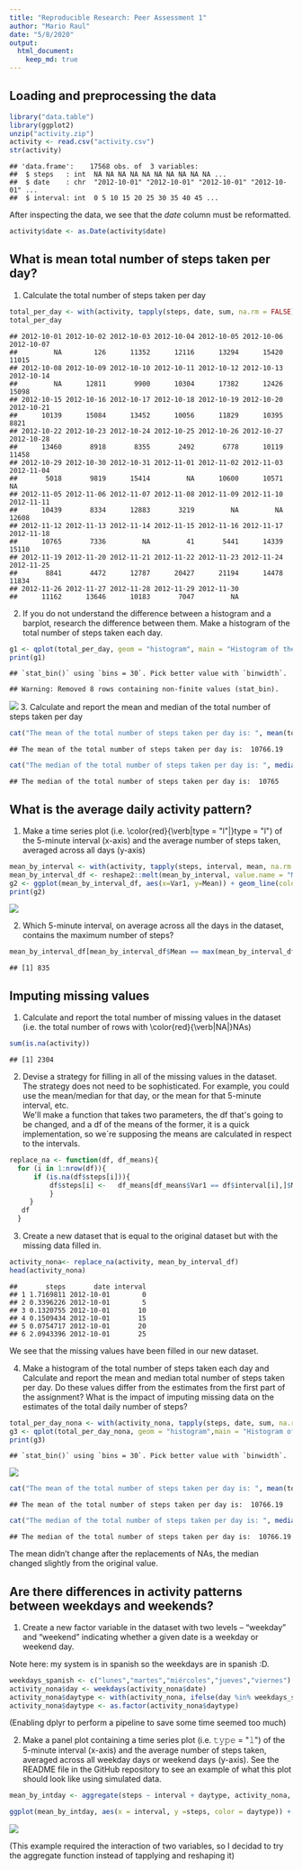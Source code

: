 ```yaml
---
title: "Reproducible Research: Peer Assessment 1"
author: "Mario Raul"
date: "5/8/2020"
output: 
  html_document: 
    keep_md: true 
---
```



## Loading and preprocessing the data

```r
library("data.table")
library(ggplot2)
unzip("activity.zip")
activity <- read.csv("activity.csv")
str(activity)
```

```
## 'data.frame':	17568 obs. of  3 variables:
##  $ steps   : int  NA NA NA NA NA NA NA NA NA NA ...
##  $ date    : chr  "2012-10-01" "2012-10-01" "2012-10-01" "2012-10-01" ...
##  $ interval: int  0 5 10 15 20 25 30 35 40 45 ...
```
After inspecting the data, we see that the *date* column must be reformatted.  


```r
activity$date <- as.Date(activity$date)
```

## What is mean total number of steps taken per day?  
1. Calculate the total number of steps taken per day


```r
total_per_day <- with(activity, tapply(steps, date, sum, na.rm = FALSE))
total_per_day
```

```
## 2012-10-01 2012-10-02 2012-10-03 2012-10-04 2012-10-05 2012-10-06 2012-10-07 
##         NA        126      11352      12116      13294      15420      11015 
## 2012-10-08 2012-10-09 2012-10-10 2012-10-11 2012-10-12 2012-10-13 2012-10-14 
##         NA      12811       9900      10304      17382      12426      15098 
## 2012-10-15 2012-10-16 2012-10-17 2012-10-18 2012-10-19 2012-10-20 2012-10-21 
##      10139      15084      13452      10056      11829      10395       8821 
## 2012-10-22 2012-10-23 2012-10-24 2012-10-25 2012-10-26 2012-10-27 2012-10-28 
##      13460       8918       8355       2492       6778      10119      11458 
## 2012-10-29 2012-10-30 2012-10-31 2012-11-01 2012-11-02 2012-11-03 2012-11-04 
##       5018       9819      15414         NA      10600      10571         NA 
## 2012-11-05 2012-11-06 2012-11-07 2012-11-08 2012-11-09 2012-11-10 2012-11-11 
##      10439       8334      12883       3219         NA         NA      12608 
## 2012-11-12 2012-11-13 2012-11-14 2012-11-15 2012-11-16 2012-11-17 2012-11-18 
##      10765       7336         NA         41       5441      14339      15110 
## 2012-11-19 2012-11-20 2012-11-21 2012-11-22 2012-11-23 2012-11-24 2012-11-25 
##       8841       4472      12787      20427      21194      14478      11834 
## 2012-11-26 2012-11-27 2012-11-28 2012-11-29 2012-11-30 
##      11162      13646      10183       7047         NA
```
2. If you do not understand the difference between a histogram and a barplot, research the difference between them. Make a histogram of the total number of steps taken each day.  


```r
g1 <- qplot(total_per_day, geom = "histogram", main = "Histogram of the total number of steps taken each day")
print(g1)
```

```
## `stat_bin()` using `bins = 30`. Pick better value with `binwidth`.
```

```
## Warning: Removed 8 rows containing non-finite values (stat_bin).
```

![](PA1_template_files/figure-html/unnamed-chunk-4-1.png)<!-- -->
  3. Calculate and report the mean and median of the total number of steps taken per day

```r
cat("The mean of the total number of steps taken per day is: ", mean(total_per_day, na.rm = TRUE), "\n")
```

```
## The mean of the total number of steps taken per day is:  10766.19
```

```r
cat("The median of the total number of steps taken per day is: ", median(total_per_day, na.rm = TRUE))
```

```
## The median of the total number of steps taken per day is:  10765
```

## What is the average daily activity pattern?
1. Make a time series plot (i.e. \color{red}{\verb|type = "l"|}type = "l") of the 5-minute interval (x-axis) and the average number of steps taken, averaged across all days (y-axis) 

```r
mean_by_interval <- with(activity, tapply(steps, interval, mean, na.rm = TRUE))
mean_by_interval_df <- reshape2::melt(mean_by_interval, value.name = "Mean")
g2 <- ggplot(mean_by_interval_df, aes(x=Var1, y=Mean)) + geom_line(color = "red") + labs(title = "Avg. Daily Steps", x = "Interval", y = "Avg. Steps per day")
print(g2)
```

![](PA1_template_files/figure-html/unnamed-chunk-6-1.png)<!-- -->

  2. Which 5-minute interval, on average across all the days in the dataset, contains the maximum number of steps?

```r
mean_by_interval_df[mean_by_interval_df$Mean == max(mean_by_interval_df$Mean),][[1]]
```

```
## [1] 835
```
## Imputing missing values

1. Calculate and report the total number of missing values in the dataset (i.e. the total number of rows with \color{red}{\verb|NA|}NAs)


```r
sum(is.na(activity))
```

```
## [1] 2304
```
  2. Devise a strategy for filling in all of the missing values in the dataset. The strategy does not need to be sophisticated. For example, you could use the mean/median for that day, or the mean for that 5-minute interval, etc.  
We'll make a function that takes two parameters, the df that's going to be changed, and a df of the means of the former, it is a quick implementation, so we´re supposing the means are calculated in respect to the intervals.  

```r
replace_na <- function(df, df_means){
  for (i in 1:nrow(df)){
      if (is.na(df$steps[i])){
          df$steps[i] <-   df_means[df_means$Var1 == df$interval[i],]$Mean
          }
     }
   df
  }
```
  3. Create a new dataset that is equal to the original dataset but with the missing data filled in.

```r
activity_nona<- replace_na(activity, mean_by_interval_df)
head(activity_nona)
```

```
##       steps       date interval
## 1 1.7169811 2012-10-01        0
## 2 0.3396226 2012-10-01        5
## 3 0.1320755 2012-10-01       10
## 4 0.1509434 2012-10-01       15
## 5 0.0754717 2012-10-01       20
## 6 2.0943396 2012-10-01       25
```
  We see that the missing values have been filled in our new dataset.  

  4. Make a histogram of the total number of steps taken each day and Calculate and report the mean and median total number of steps taken per day. Do these values differ from the estimates from the first part of the assignment? What is the impact of imputing missing data on the estimates of the total daily number of steps?

```r
total_per_day_nona <- with(activity_nona, tapply(steps, date, sum, na.rm = FALSE))
g3 <- qplot(total_per_day_nona, geom = "histogram",main = "Histogram of the total number of steps taken each daym, no NA's")
print(g3)
```

```
## `stat_bin()` using `bins = 30`. Pick better value with `binwidth`.
```

![](PA1_template_files/figure-html/unnamed-chunk-11-1.png)<!-- -->

```r
cat("The mean of the total number of steps taken per day is: ", mean(total_per_day_nona, na.rm =FALSE), "\n")
```

```
## The mean of the total number of steps taken per day is:  10766.19
```

```r
cat("The median of the total number of steps taken per day is: ", median(total_per_day_nona, na.rm =FALSE))
```

```
## The median of the total number of steps taken per day is:  10766.19
```
  The mean didn’t change after the replacements of NAs, the median changed slightly from the original value.

## Are there differences in activity patterns between weekdays and weekends?
1. Create a new factor variable in the dataset with two levels – “weekday” and “weekend” indicating whether a given date is a weekday or weekend day.  

Note here: my system is in spanish so the weekdays are in spanish :D. 

```r
weekdays_spanish <- c("lunes","martes","miércoles","jueves","viernes")
activity_nona$day <- weekdays(activity_nona$date)
activity_nona$daytype <- with(activity_nona, ifelse(day %in% weekdays_spanish, "weekday", "weekend"))
activity_nona$daytype <- as.factor(activity_nona$daytype)
```
  (Enabling dplyr to perform a pipeline to save some time seemed too much)

2. Make a panel plot containing a time series plot (i.e. 𝚝𝚢𝚙𝚎 = "𝚕") of the 5-minute interval (x-axis) and the average number of steps taken, averaged across all weekday days or weekend days (y-axis). See the README file in the GitHub repository to see an example of what this plot should look like using simulated data.

```r
mean_by_intday <- aggregate(steps ~ interval + daytype, activity_nona, mean)

ggplot(mean_by_intday, aes(x = interval, y =steps, color = daytype)) + geom_line() +labs(x = "Interval", y = "Average Steps", title="Avg. Steps by type of day") + facet_wrap(.~daytype,  ncol = 1, nrow=2)
```

![](PA1_template_files/figure-html/unnamed-chunk-13-1.png)<!-- -->
  
  (This example required the interaction of two variables, so I decidad to try the aggregate function instead of tapplying and reshaping it)
